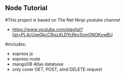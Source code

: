 ## Node Tutorial

#This project is based on The Net Ninja youtube channel

- https://www.youtube.com/playlist?list=PL4cUxeGkcC9jsz4LDYc6kv3ymONOKxwBU

#includes:

- express js
- express route
- mangoDB Atlas database
- only cover GET, POST, amd DELETE request

